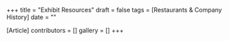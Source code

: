 +++
title = "Exhibit Resources"
draft = false
tags = [Restaurants & Company History]
date = ""

[Article]
contributors = []
gallery = []
+++